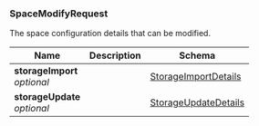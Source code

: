 
<a name="spacemodifyrequest"></a>
### SpaceModifyRequest
The space configuration details that can be modified.


|Name|Description|Schema|
|---|---|---|
|**storageImport**  <br>*optional*||[StorageImportDetails](StorageImportDetails.md#storageimportdetails)|
|**storageUpdate**  <br>*optional*||[StorageUpdateDetails](StorageUpdateDetails.md#storageupdatedetails)|



